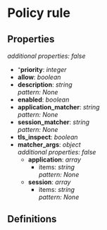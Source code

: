 # Policy rule

<!-- markdownlint-disable MD036 -->

## Properties

*additional properties: false*

- ⁺**priority**: *integer*
- **allow**: *boolean*
- **description**: *string*
  <br>*pattern: None*
- **enabled**: *boolean*
- **application_matcher**: *string*
  <br>*pattern: None*
- **session_matcher**: *string*
  <br>*pattern: None*
- **tls_inspect**: *boolean*
- **matcher_args**: *object*
  <br>*additional properties: false*
  - **application**: *array*
    - items: *string*
      <br>*pattern: None*
  - **session**: *array*
    - items: *string*
      <br>*pattern: None*

## Definitions


